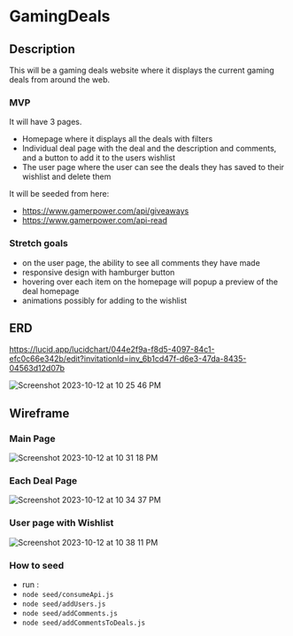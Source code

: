 # GamingDeals

## Description
This will be a gaming deals website where it displays the current gaming deals from around the web. 
### MVP
It will have 3 pages. 
- Homepage where it displays all the deals with filters
- Individual deal page with the deal and the description and comments, and a button to add it to the users wishlist
- The user page where the user can see the deals they has saved to their wishlist and delete them

It will be seeded from here:
- https://www.gamerpower.com/api/giveaways
- https://www.gamerpower.com/api-read

### Stretch goals
- on the user page, the ability to see all comments they have made
- responsive design with hamburger button
- hovering over each item on the homepage will popup a preview of the deal homepage
- animations possibly for adding to the wishlist

## ERD
https://lucid.app/lucidchart/044e2f9a-f8d5-4097-84c1-efc0c66e342b/edit?invitationId=inv_6b1cd47f-d6e3-47da-8435-04563d12d07b

![Screenshot 2023-10-12 at 10 25 46 PM](https://github.com/JoshHutchison/GamingDeals/assets/47956394/2aafa80e-197d-44f6-a075-6cd1cc93dcb2)

## Wireframe
### Main Page
![Screenshot 2023-10-12 at 10 31 18 PM](https://github.com/JoshHutchison/GamingDeals/assets/47956394/13e40030-00a7-45da-8af2-f871d13fdd65)


### Each Deal Page
![Screenshot 2023-10-12 at 10 34 37 PM](https://github.com/JoshHutchison/GamingDeals/assets/47956394/b8a1b086-df04-4e4f-890d-be14a4f8e1bc)

### User page with Wishlist
![Screenshot 2023-10-12 at 10 38 11 PM](https://github.com/JoshHutchison/GamingDeals/assets/47956394/f341d8e6-bb05-4c52-bbd8-55923fe644f0)

### How to seed
- run :
- ```node seed/consumeApi.js```
- ```node seed/addUsers.js```
- ```node seed/addComments.js```
- ```node seed/addCommentsToDeals.js```
